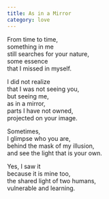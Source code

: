 ```yaml
---
title: As in a Mirror
category: love
---
```

From time to time,  
something in me  
still searches for your nature,  
some essence  
that I missed in myself.

I did not realize  
that I was not seeing you,  
but seeing me,  
as in a mirror,  
parts I have not owned,  
projected on your image.

Sometimes,  
I glimpse who you are,  
behind the mask of my illusion,  
and see the light that is your own.

Yes, I saw it  
because it is mine too,  
the shared light of two humans,  
vulnerable and learning.
